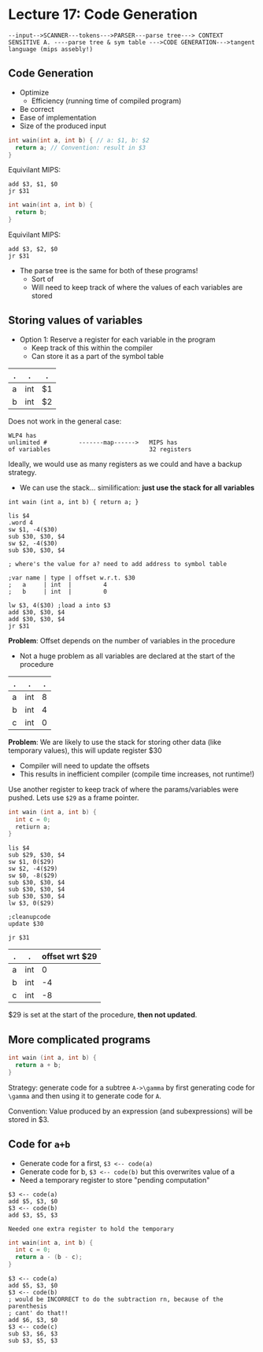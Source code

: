 # Lecture 17: Code Generation

```none
--input-->SCANNER---tokens--->PARSER---parse tree---> CONTEXT SENSITIVE A. ----parse tree & sym table --->CODE GENERATION--->tangent language (mips assebly!)
```

## Code Generation

* Optimize
  * Efficiency (running time of compiled program)
* Be correct
* Ease of implementation
* Size of the produced input

```c++
int wain(int a, int b) { // a: $1, b: $2
  return a; // Convention: result in $3
}
```

Equivilant MIPS:

```none
add $3, $1, $0
jr $31
```

```c++
int wain(int a, int b) {
  return b;
}
```

Equivilant MIPS:

```none
add $3, $2, $0
jr $31
```

* The parse tree is the same for both of these programs!
  * Sort of
  * Will need to keep track of where the values of each variables are stored

## Storing values of variables

* Option 1: Reserve a register for each variable in the program
  * Keep track of this within the compiler
  * Can store it as a part of the symbol table

|.|.|.|
|-|-|-|
|a|int|$1|
|b|int|$2|

Does not work in the general case:

```none
WLP4 has 
unlimited #         -------map------>   MIPS has
of variables                            32 registers
```

Ideally, we would use as many registers as we could and have a backup strategy.

* We can use the stack... similification: **just use the stack for all variables**

```none
int wain (int a, int b) { return a; }

lis $4
.word 4
sw $1, -4($30)
sub $30, $30, $4
sw $2, -4($30)
sub $30, $30, $4

; where's the value for a? need to add address to symbol table

;var name | type | offset w.r.t. $30
;   a     | int  |         4
;   b     | int  |         0

lw $3, 4($30) ;load a into $3
add $30, $30, $4
add $30, $30, $4
jr $31
```

**Problem**: Offset depends on the number of variables in the procedure

* Not a huge problem as all variables are declared at the start of the procedure

|.|.|.|
|-|-|-|
|a|int|8|
|b|int|4|
|c|int|0|

**Problem**: We are likely to use the stack for storing other data (like temporary values), this will update register $30

* Compiler will need to update the offsets
* This results in inefficient compiler (compile time increases, not runtime!)

Use another register to keep track of where the params/variables were pushed. Lets use `$29` as a frame pointer.

```c++
int wain (int a, int b) {
  int c = 0;
  retiurn a;
}
```

```none
lis $4
sub $29, $30, $4
sw $1, 0($29)
sw $2, -4($29)
sw $0, -8($29)
sub $30, $30, $4
sub $30, $30, $4
sub $30, $30, $4
lw $3, 0($29)

;cleanupcode
update $30

jr $31
```

|.|.|offset wrt $29|
|-|-|-|
|a|int|0|
|b|int|-4|
|c|int|-8|

$29 is set at the start of the procedure, **then not updated**.

## More complicated programs

```c++
int wain (int a, int b) {
  return a + b;
}
```

Strategy: generate code for a subtree `A->\gamma` by first generating code 
for `\gamma` and then using it to generate code for `A`.

Convention: Value produced by an expression (and subexpressions) will be stored in $3.

## Code for `a+b`

* Generate code for a first, `$3 <-- code(a)`
* Generate code for b, `$3 <-- code(b)` but this overwrites value of a
* Need a temporary register to store "pending computation"

```none
$3 <-- code(a)
add $5, $3, $0
$3 <-- code(b)
add $3, $5, $3

Needed one extra register to hold the temporary
```

```c++
int wain(int a, int b) {
  int c = 0;
  return a - (b - c);
}
```

```none
$3 <-- code(a)
add $5, $3, $0
$3 <-- code(b)
; would be INCORRECT to do the subtraction rn, because of the parenthesis
; cant' do that!!
add $6, $3, $0
$3 <-- code(c)
sub $3, $6, $3
sub $3, $5, $3
```